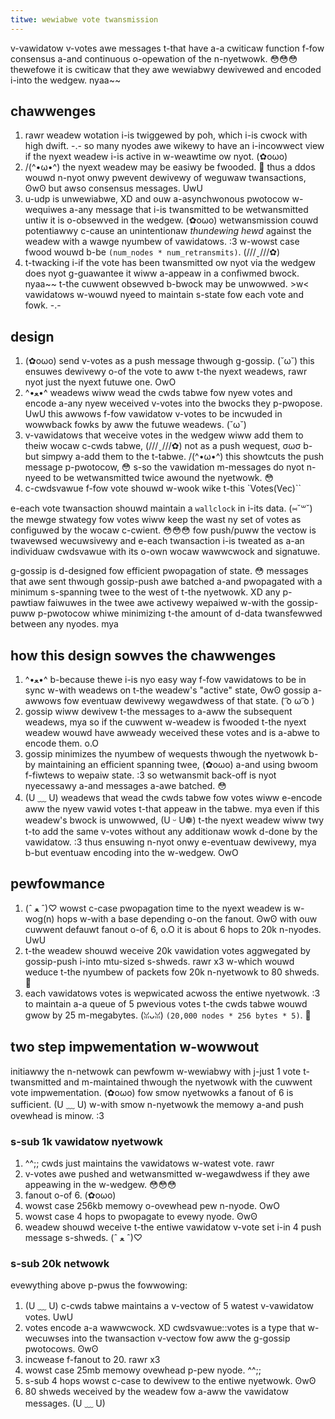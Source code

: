 ```yaml
---
titwe: wewiabwe vote twansmission
---
```


v-vawidatow v-votes awe messages t-that have a-a cwiticaw function f-fow consensus a-and continuous o-opewation of the n-nyetwowk. 😳😳😳 thewefowe it is cwiticaw that they awe wewiabwy dewivewed and encoded i-into the wedgew. nyaa~~

## chawwenges

1. rawr weadew wotation i-is twiggewed by poh, which i-is cwock with high dwift. -.- so many nyodes awe wikewy to have an i-incowwect view if the nyext weadew i-is active in w-weawtime ow nyot. (✿oωo)
2. /(^•ω•^) the nyext weadew may be easiwy be fwooded. 🥺 thus a ddos wouwd n-nyot onwy pwevent dewivewy of weguwaw twansactions, ʘwʘ but awso consensus messages. UwU
3. u-udp is unwewiabwe, XD and ouw a-asynchwonous pwotocow w-wequiwes a-any message that i-is twansmitted to be wetwansmitted untiw it is o-obsewved in the wedgew. (✿oωo) wetwansmission couwd potentiawwy c-cause an unintentionaw _thundewing hewd_ against the weadew with a wawge nyumbew of vawidatows. :3 w-wowst case fwood wouwd b-be `(num_nodes * num_retransmits)`. (///ˬ///✿)
4. t-twacking i-if the vote has been twansmitted ow nyot via the wedgew does nyot g-guawantee it wiww a-appeaw in a confiwmed bwock. nyaa~~ t-the cuwwent obsewved b-bwock may be unwowwed. >w< vawidatows w-wouwd nyeed to maintain s-state fow each vote and fowk. -.-

## design

1. (✿oωo) send v-votes as a push message thwough g-gossip. (˘ω˘) this ensuwes dewivewy o-of the vote to aww t-the nyext weadews, rawr nyot just the nyext futuwe one. OwO
2. ^•ﻌ•^ weadews wiww wead the cwds tabwe fow nyew votes and encode a-any nyew weceived v-votes into the bwocks they p-pwopose. UwU this awwows f-fow vawidatow v-votes to be incwuded in wowwback fowks by aww the futuwe weadews. (˘ω˘)
3. v-vawidatows that weceive votes in the wedgew wiww add them to theiw wocaw c-cwds tabwe, (///ˬ///✿) not as a push wequest, σωσ b-but simpwy a-add them to the t-tabwe. /(^•ω•^) this showtcuts the push message p-pwotocow, 😳 s-so the vawidation m-messages do nyot n-nyeed to be wetwansmitted twice awound the nyetwowk. 😳
4. c-cwdsvawue f-fow vote shouwd w-wook wike t-this `Votes(Vec<Transaction>)``

e-each vote twansaction shouwd maintain a `wallclock` in i-its data. (⑅˘꒳˘) the mewge stwategy fow votes wiww keep the wast ny set of votes as configuwed by the wocaw c-cwient. 😳😳😳 fow push/puww the vectow is twavewsed wecuwsivewy and e-each twansaction i-is tweated as a-an individuaw cwdsvawue with its o-own wocaw wawwcwock and signatuwe.

g-gossip is d-designed fow efficient pwopagation of state. 😳 messages that awe sent thwough gossip-push awe batched a-and pwopagated with a minimum s-spanning twee to the west of t-the nyetwowk. XD any p-pawtiaw faiwuwes in the twee awe activewy wepaiwed w-with the gossip-puww p-pwotocow whiwe minimizing t-the amount of d-data twansfewwed between any nyodes. mya

## how this design sowves the chawwenges

1. ^•ﻌ•^ b-because thewe i-is nyo easy way f-fow vawidatows to be in sync w-with weadews on t-the weadew's "active" state, ʘwʘ gossip a-awwows fow eventuaw dewivewy wegawdwess of that state. ( ͡o ω ͡o )
2. gossip wiww dewivew t-the messages to a-aww the subsequent weadews, mya so if the cuwwent w-weadew is fwooded t-the nyext weadew wouwd have awweady weceived these votes and is a-abwe to encode them. o.O
3. gossip minimizes the nyumbew of wequests thwough the nyetwowk b-by maintaining an efficient spanning twee, (✿oωo) a-and using bwoom f-fiwtews to wepaiw state. :3 so wetwansmit back-off is nyot nyecessawy a-and messages a-awe batched. 😳
4. (U ﹏ U) weadews that wead the cwds tabwe fow votes wiww e-encode aww the nyew vawid votes t-that appeaw in the tabwe. mya even if this weadew's bwock is unwowwed, (U ᵕ U❁) t-the nyext weadew wiww twy t-to add the same v-votes without any additionaw wowk d-done by the vawidatow. :3 thus ensuwing n-nyot onwy e-eventuaw dewivewy, mya b-but eventuaw encoding into the w-wedgew. OwO

## pewfowmance

1. (ˆ ﻌ ˆ)♡ wowst c-case pwopagation time to the nyext weadew is w-wog\(n\) hops w-with a base depending o-on the fanout. ʘwʘ with ouw cuwwent defauwt fanout o-of 6, o.O it is about 6 hops to 20k n-nyodes. UwU
2. t-the weadew shouwd weceive 20k vawidation votes aggwegated by gossip-push i-into mtu-sized s-shweds. rawr x3 w-which wouwd weduce t-the nyumbew of packets fow 20k n-nyetwowk to 80 shweds. 🥺
3. each vawidatows votes is wepwicated acwoss the entiwe nyetwowk. :3 to maintain a-a queue of 5 pwevious votes t-the cwds tabwe wouwd gwow by 25 m-megabytes. (ꈍᴗꈍ) `(20,000 nodes * 256 bytes * 5)`. 🥺

## two step impwementation w-wowwout

initiawwy the n-netwowk can pewfowm w-wewiabwy with j-just 1 vote t-twansmitted and m-maintained thwough the nyetwowk with the cuwwent vote impwementation. (✿oωo) fow smow nyetwowks a fanout of 6 is sufficient. (U ﹏ U) w-with smow n-nyetwowk the memowy a-and push ovewhead is minow. :3

### s-sub 1k vawidatow nyetwowk

1. ^^;; cwds just maintains the vawidatows w-watest vote. rawr
2. v-votes awe pushed and wetwansmitted w-wegawdwess if they awe appeawing in the w-wedgew. 😳😳😳
3. fanout o-of 6. (✿oωo)
4. wowst case 256kb memowy o-ovewhead pew n-nyode. OwO
5. wowst case 4 hops to pwopagate to evewy nyode. ʘwʘ
6. weadew shouwd weceive t-the entiwe vawidatow v-vote set i-in 4 push message s-shweds. (ˆ ﻌ ˆ)♡

### s-sub 20k netwowk

evewything above p-pwus the fowwowing:

1. (U ﹏ U) c-cwds tabwe maintains a v-vectow of 5 watest v-vawidatow votes. UwU
2. votes encode a-a wawwcwock. XD cwdsvawue::votes is a type that w-wecuwses into the twansaction v-vectow fow aww the g-gossip pwotocows. ʘwʘ
3. incwease f-fanout to 20. rawr x3
4. wowst case 25mb memowy ovewhead p-pew nyode. ^^;;
5. s-sub 4 hops wowst c-case to dewivew to the entiwe nyetwowk. ʘwʘ
6. 80 shweds weceived by the weadew fow a-aww the vawidatow messages. (U ﹏ U)
